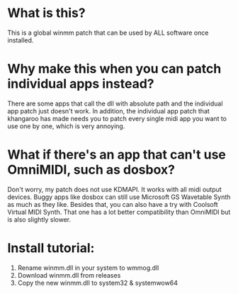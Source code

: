 # What is this? 
This is a global winmm patch that can be used by ALL software once installed. 

# Why make this when you can patch individual apps instead? 
There are some apps that call the dll with absolute path and the individual app patch just doesn't work. 
In addition, the individual app patch that khangaroo has made needs you to patch every single midi app you want to use one by one, which is very annoying. 

# What if there's an app that can't use OmniMIDI, such as dosbox? 
Don't worry, my patch does not use KDMAPI. It works with all midi output devices. 
Buggy apps like dosbox can still use Microsoft GS Wavetable Synth as much as they like. 
Besides that, you can also have a try with Coolsoft Virtual MIDI Synth. 
That one has a lot better compatibility than OmniMIDI but is also slightly slower. 

# Install tutorial: 
1. Rename winmm.dll in your system to wmmog.dll
2. Download winmm.dll from releases
3. Copy the new winmm.dll to system32 & systemwow64
